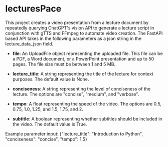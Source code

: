 # lecturesPace
This project creates a video presentation from a lecture document by repeatedly querying ChatGPT's vision API to generate a 
lecture script in conjunction with gTTS and FFmpeg to automate video creation. The FastAPI based API takes in the following 
parameters as a json string in the lecture_data_json field. 

- **file**: An UploadFile object representing the uploaded file. This file can be a PDF, a Word document, or a PowerPoint presentation and up to 50 pages. The file size must be between 1 and 5 MB.

- **lecture_title**: A string representing the title of the lecture for context purposes. The default value is None.

- **conciseness**: A string representing the level of conciseness of the lecture. The options are "concise", "medium", and "verbose".

- **tempo**: A float representing the speed of the video. The options are 0.5, 0.75, 1.0, 1.25, and 1.5, 1.75, and 2.

- **subtitle**: A boolean representing whether subtitles should be included in the video. The default value is True.

Example parameter input: {"lecture_title": "Introduction to Python", "conciseness": "concise", "tempo": 1.5}
